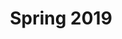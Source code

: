 ---
title: Spring 2019
vids:
  - pbj
  - lakemidocean
  - lilsondae
  - goingtobesurreal
featured: pbj
---